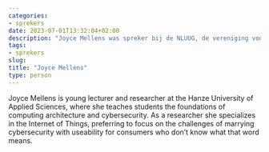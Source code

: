 ```yaml
---
categories:
- sprekers
date: 2023-07-01T13:32:04+02:00
description: "Joyce Mellens was spreker bij de NLUUG, de vereniging voor open systemen en open standaarden. Lees meer over deze spreker."
tags:
- sprekers
slug:
title: "Joyce Mellens"
type: person
---
```


Joyce Mellens is young lecturer and researcher at the Hanze University of Applied Sciences, where she teaches students the foundations of computing architecture and cybersecurity. As a researcher she specializes in the Internet of Things, preferring to focus on the challenges of marrying cybersecurity with useability for consumers who don’t know what that word means.
